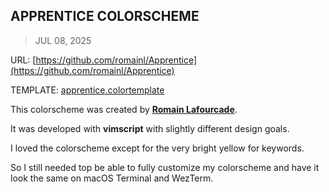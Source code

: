 ## APPRENTICE COLORSCHEME
> JUL 08, 2025

URL: [https://github.com/romainl/Apprentice](https://github.com/romainl/Apprentice)

TEMPLATE: [apprentice.colortemplate](apprentice.colortemplate)

This colorscheme was created by [**Romain Lafourcade**](https://github.com/romainl).

It was developed with **vimscript** with slightly different design goals.

I loved the colorscheme except for the very bright yellow for keywords.

So I still needed top be able to fully customize my colorscheme and have it look
the same on macOS Terminal and WezTerm.
